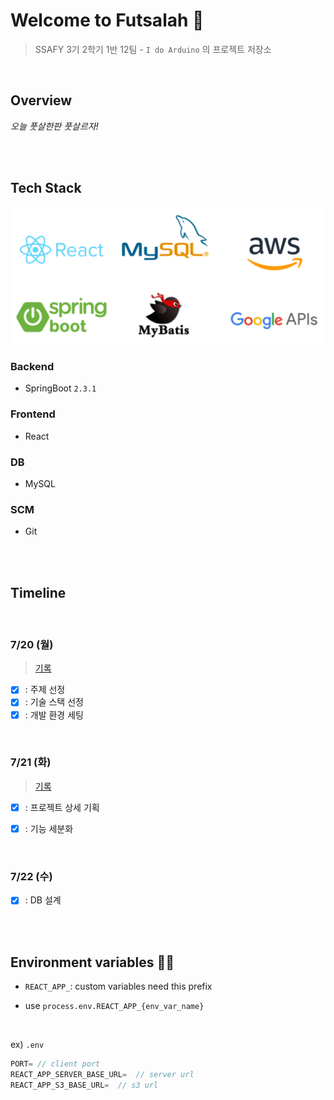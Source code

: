 # Welcome to Futsalah 👋

> SSAFY 3기 2학기 1반 12팀 - `I do Arduino` 의 프로젝트 저장소

<br>

## Overview

_오늘 풋살한판 풋살르자!_

<br>

<br>

## Tech Stack

![](./images/techstack.PNG)

### Backend

- SpringBoot `2.3.1`

### Frontend

- React

### DB

- MySQL

### SCM

- Git

<br>
<br>

## Timeline

<br>

### 7/20 (월)

> [기록](/docs/0720_주제선정.md)

- [x] : 주제 선정
- [x] : 기술 스택 선정
- [x] : 개발 환경 세팅

<br>

### 7/21 (화)

> [기록](/docs/0721_기능_세분화.md)

- [x] : 프로젝트 상세 기획

- [x] : 기능 세분화

<br>

### 7/22 (수)

- [x] : DB 설계

<br>
<br>

## Environment variables 🧚‍♀️

- `REACT_APP_`: custom variables need this prefix
- use `process.env.REACT_APP_{env_var_name}`
  
  <br>

ex) `.env`
```javascript
PORT= // client port
REACT_APP_SERVER_BASE_URL=  // server url
REACT_APP_S3_BASE_URL=  // s3 url
```
 